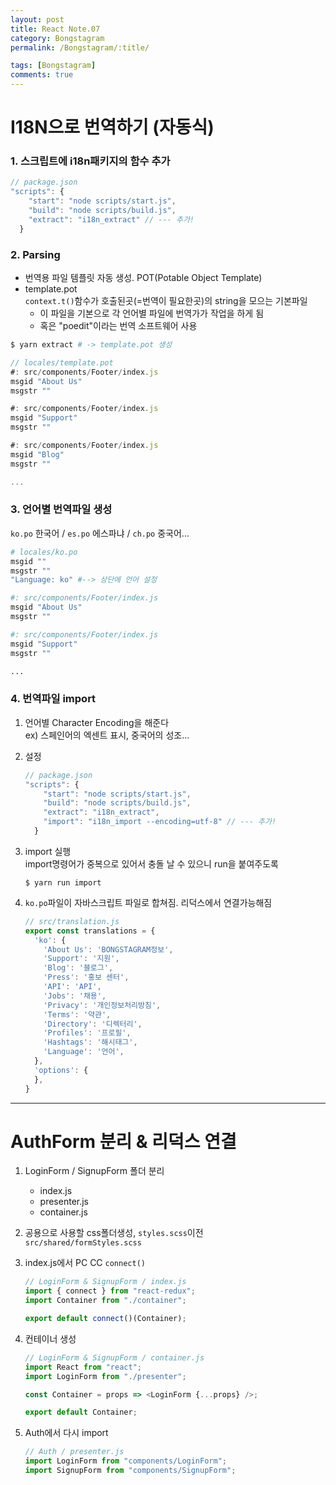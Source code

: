 ```yaml
---
layout: post
title: React Note.07
category: Bongstagram
permalink: /Bongstagram/:title/

tags: [Bongstagram]
comments: true
---
```


# I18N으로 번역하기 (자동식)

### 1. 스크립트에 i18n패키지의 함수 추가  
```js
// package.json
"scripts": {
    "start": "node scripts/start.js",
    "build": "node scripts/build.js",
    "extract": "i18n_extract" // --- 추가!
  }
```
### 2. Parsing
* 번역용 파일 템플릿 자동 생성. POT(Potable Object Template) 
* template.pot  
`context.t()`함수가 호출된곳(=번역이 필요한곳)의 string을 모으는 기본파일  
    * 이 파일을 기본으로 각 언어별 파일에 번역가가 작업을 하게 됨
    * 혹은 "poedit"이라는 번역 소프트웨어 사용
```bash
$ yarn extract # -> template.pot 생성
```
```js
// locales/template.pot
#: src/components/Footer/index.js
msgid "About Us"
msgstr ""

#: src/components/Footer/index.js
msgid "Support"
msgstr ""

#: src/components/Footer/index.js
msgid "Blog"
msgstr ""

...
```

### 3. 언어별 번역파일 생성  
`ko.po` 한국어 / `es.po` 에스파냐 / `ch.po` 중국어...

```bash
# locales/ko.po
msgid ""
msgstr ""
"Language: ko" #--> 상단에 언어 설정

#: src/components/Footer/index.js
msgid "About Us"
msgstr ""

#: src/components/Footer/index.js
msgid "Support"
msgstr ""

...
```

### 4. 번역파일 import  
1. 언어별 Character Encoding을 해준다  
ex) 스페인어의 엑센트 표시, 중국어의 성조...

2. 설정
    ```js
    // package.json
    "scripts": {
        "start": "node scripts/start.js",
        "build": "node scripts/build.js",
        "extract": "i18n_extract",
        "import": "i18n_import --encoding=utf-8" // --- 추가!
      }
    ```
3. import 실행  
import명령어가 중복으로 있어서 충돌 날 수 있으니 run을 붙여주도록
    ```
    $ yarn run import
    ```

4.  `ko.po`파일이 자바스크립트 파일로 합쳐짐. 리덕스에서 연결가능해짐
    ```js
    // src/translation.js
    export const translations = {
      'ko': {
        'About Us': 'BONGSTAGRAM정보',
        'Support': '지원',
        'Blog': '블로그',
        'Press': '홍보 센터',
        'API': 'API',
        'Jobs': '채용',
        'Privacy': '개인정보처리방침',
        'Terms': '약관',
        'Directory': '디렉터리',
        'Profiles': '프로필',
        'Hashtags': '해시태그',
        'Language': '언어',
      },
      'options': {
      },
    }
    ```
    
---
    
# AuthForm 분리 & 리덕스 연결

1. LoginForm / SignupForm 폴더 분리
    * index.js
    * presenter.js
    * container.js
    
2. 공용으로 사용할 css폴더생성, `styles.scss`이전  
`src/shared/formStyles.scss`

3. index.js에서 PC CC `connect()`
    ```js
    // LoginForm & SignupForm / index.js
    import { connect } from "react-redux";
    import Container from "./container";

    export default connect()(Container);
    ```
4. 컨테이너 생성
    ```js
    // LoginForm & SignupForm / container.js
    import React from "react";
    import LoginForm from "./presenter";

    const Container = props => <LoginForm {...props} />;

    export default Container;
    ```
5. Auth에서 다시 import
    ```js
    // Auth / presenter.js
    import LoginForm from "components/LoginForm";
    import SignupForm from "components/SignupForm";
    ```